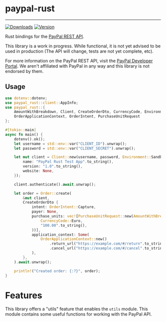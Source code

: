# paypal-rust

--- 

[![Downloads](https://img.shields.io/crates/d/paypal-rust?style=for-the-badge)](https://crates.io/crates/paypal-rust)
[![Version](https://img.shields.io/crates/v/paypal-rust?style=for-the-badge)](https://crates.io/crates/paypal-rust)

Rust bindings for the [PayPal REST API](https://developer.paypal.com/api/rest).

This library is a work in progress. While functional, it is not yet advised
to be used in production (The API will change, tests are not yet complete, etc).

For more information on the PayPal REST API, visit the [PayPal Developer Portal](https://developer.paypal.com/api/rest).
We aren't affiliated with PayPal in any way and this library is not endorsed by them.

## Usage

```rust
use dotenv::dotenv;
use paypal_rust::client::AppInfo;
use paypal_rust::{
    AmountWithBreakdown, Client, CreateOrderDto, CurrencyCode, Environment, Order,
    OrderApplicationContext, OrderIntent, PurchaseUnitRequest
};

#[tokio::main]
async fn main() {
    dotenv().ok();
    let username = std::env::var("CLIENT_ID").unwrap();
    let password = std::env::var("CLIENT_SECRET").unwrap();

    let mut client = Client::new(username, password, Environment::Sandbox).with_app_info(AppInfo {
        name: "PayPal Rust Test App".to_string(),
        version: "1.0".to_string(),
        website: None,
    });

    client.authenticate().await.unwrap();

    let order = Order::create(
        &mut client,
        CreateOrderDto {
            intent: OrderIntent::Capture,
            payer: None,
            purchase_units: vec![PurchaseUnitRequest::new(AmountWithBreakdown::new(
                CurrencyCode::Euro,
                "100.00".to_string(),
            ))],
            application_context: Some(
                OrderApplicationContext::new()
                    .return_url("https://example.com/#/return".to_string())
                    .cancel_url("https://example.com/#/cancel".to_string()),
            ),
        },
    ).await.unwrap();

    println!("Created order: {:?}", order);
}
```

# Features

This library offers a "utils" feature that enables the `utils` module. This module contains
some useful functions for working with the PayPal API.